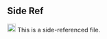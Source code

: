 ## Side Ref


<img src="https://github.com/AlexeyGorovoy/zeithalt/assets/4704631/22b970fc-47be-4a8b-bb36-d64a537c4cf9" width="20" height="20" /> This is a side-referenced file.
<!--stackedit_data:
eyJoaXN0b3J5IjpbNDUwNzA1Mzk0XX0=
-->